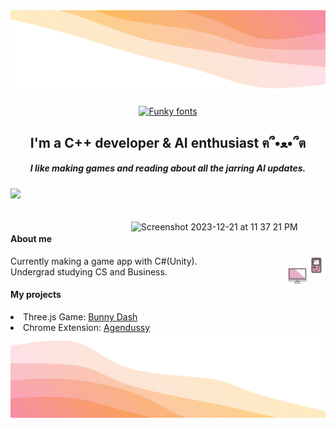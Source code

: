 <img src = "up.svg" alt="My Happy SVG"/>
<p align="center"><a href="https://www.fontspace.com/category/funky"><img src="https://see.fontimg.com/api/renderfont4/DOj8m/eyJyIjoiZHciLCJoIjo4NCwidyI6MjAwMCwiZnMiOjQyLCJmZ2MiOiIjRUZCQ0IwIiwiYmdjIjoiI0ZGRkZGRiJ9/SGkgdGhlcmUsIEknbSBTYW1peWEg/kawayjampersonaluse-regular.png" alt="Funky fonts">
</a> </p>
<h2 align="center"> I'm a C++ developer & AI enthusiast ฅ՞•ﻌ•՞ต  </h2>
<h5 align="center"> I like making games and reading about all the jarring AI updates. </h5>

![](https://komarev.com/ghpvc/?username=jojo142&color=ff69b4)  <div style="padding-top: 20px;padding-right: 20px;"><img align= "right" width="291" alt="Screenshot 2023-12-21 at 11 37 21 PM" src="https://github.com/jojo142/jojo142/assets/76130563/4299a84a-bc56-4dc4-b4fa-6cb3c50a75a4"></div>
#### About me
<img src="game.svg" alt="Game Icon" height="30" width="30" style="float: right;"/> Currently making a game app with C#(Unity).
<br><img src="comp.svg" alt="Computer Icon" height="30" width="30" style="float: right;"/> Undergrad studying CS and Business.
#### My projects
<li>Three.js Game: <a href="https://bunnydash.netlify.app/" target="_blank">Bunny Dash</a></li>
<li>Chrome Extension: <a href="https://chrome.google.com/webstore/detail/agendussy/fjkeibaligkgcgdjocidpobcdkboibcd" target="_blank">Agendussy</a></li>
<img src = "bottom_header.svg" alt="My Happy SVG"/>
